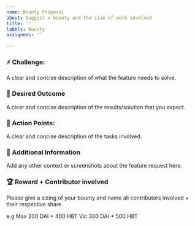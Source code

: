 ```yaml
---
name: Bounty Proposal
about: Suggest a bounty and the size of work involved
title: ''
labels: Bounty
assignees: ''

---
```


### ⚡️ Challenge:
A clear and concise description of what the feature needs to solve.

### 🦋 Desired Outcome
A clear and concise description of the results/solution that you expect.

### 🎯 Action Points:
A clear and concise description of the tasks involved.

### 🐇 Additional Information 
Add any other context or screenshots about the feature request here.

### 🏆 Reward + Contributor involved
Please give a sizing of your bounty and name all contributors involved + their respective share. 

e.g 
Max 200 DAI + 400 HBT
Vic 300 DAI + 500 HBT
